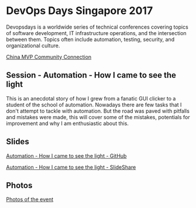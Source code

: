 # DevOps Days Singapore 2017
Devopsdays is a worldwide series of technical conferences covering topics of software development, IT infrastructure operations, and the intersection between them. Topics often include automation, testing, security, and organizational culture.

[China MVP Community Connection](https://www.microsoft.com/China/MVP/comcamp/2017/index.html)

## Session - Automation - How I came to see the light
This is an anecdotal story of how I grew from a fanatic GUI clicker to a student of the school of automation. Nowadays there are few tasks that I don't attempt to tackle with automation. But the road was paved with pitfalls and mistakes were made, this will cover some of the mistakes, potentials for improvement and why I am enthusiastic about this.

## Slides
[Automation - How I came to see the light - GitHub](https://github.com/jaapbrasser/Events/blob/master/2017-10-26_DevOps_Days_SG)

[Automation - How I came to see the light - SlideShare](https://www.slideshare.net/JaapBrasser/paint-it-blue-with-powershell)

## Photos
[Photos of the event]()